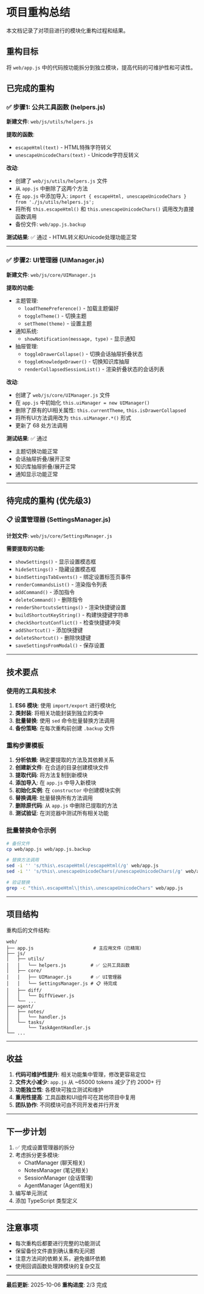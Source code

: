 # 项目重构总结

本文档记录了对项目进行的模块化重构过程和结果。

## 重构目标

将 `web/app.js` 中的代码按功能拆分到独立模块，提高代码的可维护性和可读性。

## 已完成的重构

### ✅ 步骤1: 公共工具函数 (helpers.js)

**新建文件**: `web/js/utils/helpers.js`

**提取的函数**:
- `escapeHtml(text)` - HTML特殊字符转义
- `unescapeUnicodeChars(text)` - Unicode字符反转义

**改动**:
- 创建了 `web/js/utils/helpers.js` 文件
- 从 `app.js` 中删除了这两个方法
- 在 `app.js` 中添加导入: `import { escapeHtml, unescapeUnicodeChars } from './js/utils/helpers.js';`
- 将所有 `this.escapeHtml()` 和 `this.unescapeUnicodeChars()` 调用改为直接函数调用
- 备份文件: `web/app.js.backup`

**测试结果**: ✅ 通过 - HTML转义和Unicode处理功能正常

---

### ✅ 步骤2: UI管理器 (UIManager.js)

**新建文件**: `web/js/core/UIManager.js`

**提取的功能**:
- 主题管理:
  - `loadThemePreference()` - 加载主题偏好
  - `toggleTheme()` - 切换主题
  - `setTheme(theme)` - 设置主题
- 通知系统:
  - `showNotification(message, type)` - 显示通知
- 抽屉管理:
  - `toggleDrawerCollapse()` - 切换会话抽屉折叠状态
  - `toggleKnowledgeDrawer()` - 切换知识库抽屉
  - `renderCollapsedSessionList()` - 渲染折叠状态的会话列表

**改动**:
- 创建了 `web/js/core/UIManager.js` 文件
- 在 `app.js` 中初始化 `this.uiManager = new UIManager()`
- 删除了原有的UI相关属性: `this.currentTheme`, `this.isDrawerCollapsed`
- 将所有UI方法调用改为 `this.uiManager.*()` 形式
- 更新了 68 处方法调用

**测试结果**: ✅ 通过
- 主题切换功能正常
- 会话抽屉折叠/展开正常
- 知识库抽屉折叠/展开正常
- 通知显示功能正常

---

## 待完成的重构 (优先级3)

### 📋 设置管理器 (SettingsManager.js)

**计划文件**: `web/js/core/SettingsManager.js`

**需要提取的功能**:
- `showSettings()` - 显示设置模态框
- `hideSettings()` - 隐藏设置模态框
- `bindSettingsTabEvents()` - 绑定设置标签页事件
- `renderCommandsList()` - 渲染指令列表
- `addCommand()` - 添加指令
- `deleteCommand()` - 删除指令
- `renderShortcutsSettings()` - 渲染快捷键设置
- `buildShortcutKeyString()` - 构建快捷键字符串
- `checkShortcutConflict()` - 检查快捷键冲突
- `addShortcut()` - 添加快捷键
- `deleteShortcut()` - 删除快捷键
- `saveSettingsFromModal()` - 保存设置

---

## 技术要点

### 使用的工具和技术

1. **ES6 模块**: 使用 `import/export` 进行模块化
2. **类封装**: 将相关功能封装到独立的类中
3. **批量替换**: 使用 `sed` 命令批量替换方法调用
4. **备份策略**: 在每次重构前创建 `.backup` 文件

### 重构步骤模板

1. **分析依赖**: 确定要提取的方法及其依赖关系
2. **创建新文件**: 在合适的目录创建模块文件
3. **提取代码**: 将方法复制到新模块
4. **添加导入**: 在 `app.js` 中导入新模块
5. **初始化实例**: 在 `constructor` 中创建模块实例
6. **替换调用**: 批量替换所有方法调用
7. **删除原代码**: 从 `app.js` 中删除已提取的方法
8. **测试验证**: 在浏览器中测试所有相关功能

### 批量替换命令示例

```bash
# 备份文件
cp web/app.js web/app.js.backup

# 替换方法调用
sed -i '' 's/this\.escapeHtml(/escapeHtml(/g' web/app.js
sed -i '' 's/this\.unescapeUnicodeChars(/unescapeUnicodeChars(/g' web/app.js

# 验证替换
grep -c "this\.escapeHtml\|this\.unescapeUnicodeChars" web/app.js
```

---

## 项目结构

重构后的文件结构:

```
web/
├── app.js                      # 主应用文件（已精简）
├── js/
│   ├── utils/
│   │   └── helpers.js         # ✅ 公共工具函数
│   ├── core/
│   │   ├── UIManager.js       # ✅ UI管理器
│   │   └── SettingsManager.js # 📋 待完成
│   ├── diff/
│   │   └── DiffViewer.js
│   └── ...
├── agent/
│   ├── notes/
│   │   └── handler.js
│   └── tasks/
│       └── TaskAgentHandler.js
└── ...
```

---

## 收益

1. **代码可维护性提升**: 相关功能集中管理，修改更容易定位
2. **文件大小减少**: `app.js` 从 ~65000 tokens 减少了约 2000+ 行
3. **功能独立性**: 各模块可独立测试和维护
4. **重用性提高**: 工具函数和UI组件可在其他项目中复用
5. **团队协作**: 不同模块可由不同开发者并行开发

---

## 下一步计划

1. ✅ 完成设置管理器的拆分
2. 考虑拆分更多模块:
   - ChatManager (聊天相关)
   - NotesManager (笔记相关)
   - SessionManager (会话管理)
   - AgentManager (Agent相关)
3. 编写单元测试
4. 添加 TypeScript 类型定义

---

## 注意事项

- 每次重构后都要进行完整的功能测试
- 保留备份文件直到确认重构无问题
- 注意方法间的依赖关系，避免循环依赖
- 使用回调函数处理跨模块的复杂交互

---

**最后更新**: 2025-10-06
**重构进度**: 2/3 完成
